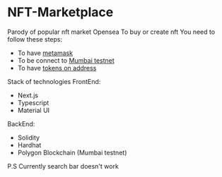 # NFT-Marketplace

Parody of popular nft market Opensea
To buy or create nft You need to follow these steps:

-   To have [metamask](https://metamask.io/)
-   To be connect to [Mumbai testnet](https://blog.polysynth.com/how-to-connect-polygon-testnet-to-metamask-wallet-472bca410d64)
-   To have [tokens on address](https://faucet.polygon.technology/)

Stack of technologies
FrontEnd:

-   Next.js
-   Typescript
-   Material UI

BackEnd:

-   Solidity
-   Hardhat
-   Polygon Blockchain (Mumbai testnet)

P.S Currently search bar doesn't work
